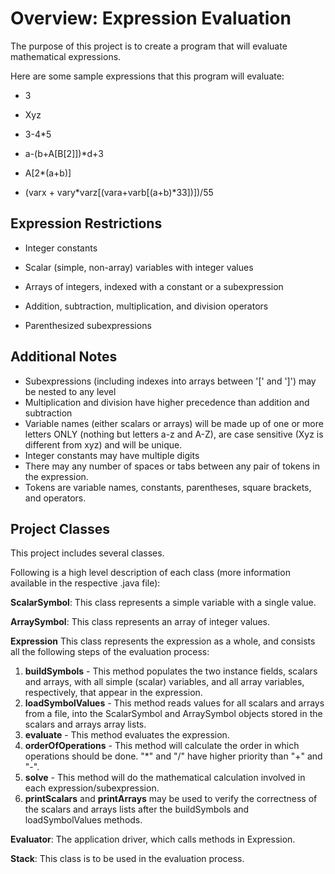 # Overview: Expression Evaluation

The purpose of this project is to create a program that will evaluate mathematical expressions.

Here are some sample expressions that this program will evaluate:

- 3

- Xyz

- 3-4*5

- a-(b+A[B[2]])*d+3

- A[2*(a+b)]

- (varx + vary*varz[(vara+varb[(a+b)*33])])/55

  

## Expression Restrictions

- Integer constants 

- Scalar (simple, non-array) variables with integer values 

- Arrays of integers, indexed with a constant or a subexpression 

- Addition, subtraction, multiplication, and division operators 

- Parenthesized subexpressions

  

## Additional Notes

- Subexpressions (including indexes into arrays between '[' and ']') may be nested to any level
- Multiplication and division have higher precedence than addition and subtraction
- Variable names (either scalars or arrays) will be made up of one or more letters ONLY (nothing but letters a-z and A-Z), are case sensitive (Xyz is different from xyz) and will be unique. 
- Integer constants may have multiple digits 
- There may any number of spaces or tabs between any pair of tokens in the expression. 
- Tokens are variable names, constants, parentheses, square brackets, and operators.



## Project Classes 

This project includes several classes. 

Following is a high level description of each class (more information available in the respective .java file):



**ScalarSymbol**: This class represents a simple variable with a single value.

**ArraySymbol**: This class represents an array of integer values.

**Expression** This class represents the expression as a whole, and consists all the following steps of the evaluation process: 

1. **buildSymbols** - This method populates the two instance fields, scalars and arrays, with all simple (scalar) variables, and all array variables, respectively, that appear in the expression.
2. **loadSymbolValues** - This method reads values for all scalars and arrays from a file, into the ScalarSymbol and ArraySymbol objects stored in the scalars and arrays array lists. 
3. **evaluate** - This method evaluates the expression. 
4. **orderOfOperations** - This method will calculate the order in which operations should be done. "*" and "/" have higher priority than "+" and "-".
5. **solve** - This method will do the mathematical calculation involved in each expression/subexpression.
6. **printScalars** and **printArrays** may be used to verify the correctness of the scalars and arrays lists after the buildSymbols and loadSymbolValues methods.

**Evaluator**: The application driver, which calls methods in Expression.

**Stack**: This class is to be used in the evaluation process.